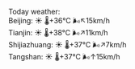 Today weather:  
Beijing: ☀️   🌡️+36°C 🌬️↖15km/h  
Tianjin: ☀️   🌡️+38°C 🌬️↗11km/h  
Shijiazhuang: ☀️   🌡️+37°C 🌬️↗7km/h  
Tangshan: ☀️   🌡️+37°C 🌬️↑15km/h  
